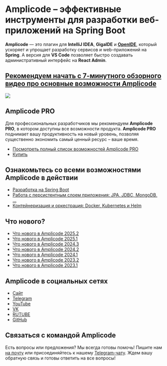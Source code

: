 # Amplicode – эффективные инструменты для разработки веб-приложений на Spring Boot

**Amplicode** — это плагин для **IntelliJ IDEA**, **GigaIDE** и **[OpenIDE](https://openide.ru)**, который ускоряет и упрощает разработку сервисов и web-приложений на **Spring**. А версия для **VS Code** позволяет быстро создавать административный интерфейс на **React Admin**.

## [Рекомендуем начать с 7-минутного обзорного видео про основные возможности Amplicode](https://rutube.ru/video/6118c36e0626d3c990403acf80675862?r=wd)
[![](https://i3.ytimg.com/vi/7vIX8vbT3kM/maxresdefault.jpg)](https://rutube.ru/video/6118c36e0626d3c990403acf80675862?r=wd)

## Amplicode PRO
Для профессиональных разработчиков мы рекомендуем **Amplicode PRO**, в котором доступны все возможности продукта. **Amplicode PRO** поднимает вашу продуктивность на новый уровень, позволяя существенно экономить самый ценный ресурс – ваше время.

* [Посмотреть полный список возможностей Amplicode PRO](https://amplicode.ru/comparison/?utm_source=github&utm_medium=repository-description&utm_campaign=repository-description)
* [Купить](https://amplicode.ru/prices/?utm_source=github&utm_medium=repository-description&utm_campaign=repository-description)

## Ознакомьтесь со всеми возможностями Amplicode в действии

* [Разработка на Spring Boot](https://amplicode.ru/ide-dlya-razrabotki-na-spring-boot?utm_source=github&utm_medium=repository-description&utm_campaign=repository-description)
* [Работа с персистентным слоем приложения: JPA, JDBC, MongoDB, ...](https://amplicode.ru/ide-dlya-raboty-s-persistentnym-sloem-prilozheniya?utm_source=github&utm_medium=repository-description&utm_campaign=repository-description)
* [Контейнеризация и оркестрация: Docker, Kubernetes и Helm](https://amplicode.ru/ide-dlya-kontejnerizaczii-i-orkestraczii?utm_source=github&utm_medium=repository-description&utm_campaign=repository-description)

## Что нового?

* [Что нового в Amplicode 2025.2](releases/2025.2.md)
* [Что нового в Amplicode 2025.1](releases/2025.1.md)
* [Что нового в Amplicode 2024.3](releases/2024.3.md)
* [Что нового в Amplicode 2024.2](releases/2024.2.md)
* [Что нового в Amplicode 2024.1](releases/2024.1.md)
* [Что нового в Amplicode 2023.2](releases/2023.2.md)
* [Что нового в Amplicode 2023.1](releases/2023.1.md)

## Amplicode в социальных сетях

* [Сайт](https://amplicode.ru/?utm_source=github&utm_medium=repository-description&utm_campaign=repository-description)
* [Telegram](https://t.me/amplicode)
* [YouTube](https://www.youtube.com/@Amplicode)
* [VK](https://vk.com/amplicode)
* [RUTUBE](https://rutube.ru/channel/36206107/)
* [GitHub](https://github.com/Amplicode/amplicode)

## Связаться с командой Amplicode
Есть вопросы или предложения? Мы всегда готовы помочь! Пишите нам [на почту](https://amplicode.ru/contacts/) или присоединяйтесь к нашему [Telegram-чату](https://t.me/amplicode_chat). Ждем вашу обратную связь и готовы ответить на все вопросы!
